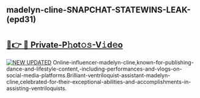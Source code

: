 ## madelyn-cline-SNAPCHAT-STATEWINS-LEAK-(epd31)


# <h2><a href="https://mediaupload.pro?-20M">🔗👉 🔴 Private-P𝚑ot𝚘𝚜-V𝚒d𝚎o</a></h2>

[![NEW UPDATED](https://i.imgur.com/0qMVB7G.gif)](https://mediaupload.pro?-20M)
Online-influencer-madelyn-cline,known-for-publishing-dance-and-lifestyle-content,-including-performances-and-vlogs-on-social-media-platforms.Brilliant-ventriloquist-assistant-madelyn-cline,celebrated-for-their-exceptional-abilities-and-accomplishments-in-assisting-ventriloquists.  
